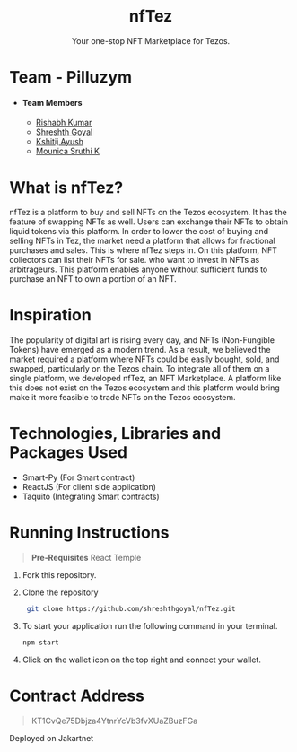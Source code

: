 <!-- PROJECT LOGO -->
<br />
<p align="center">
  <h1 align="center">nfTez</h1>
  <p align="center">
   Your one-stop NFT Marketplace for Tezos.
   <br />
  </p>
</p>


<div id="about-the-project" />

<!-- ABOUT THE PROJECT -->
# Team - Pilluzym


- #### Team Members
    - [Rishabh Kumar](https://github.com/rish78)
    - [Shreshth Goyal ](https://github.com/shreshthgoyal)
    - [Kshitij Ayush](https://github.com/kshitij-404)
    - [Mounica Sruthi K](https://github.com/mounicasruthi) 

[contributors-shield]: https://img.shields.io/github/contributors/shreshthgoyal/QF.svg?style=for-the-badge
[contributors-url]: https://github.com/shreshthgoyal/QF
# What is nfTez?

nfTez is a platform to buy and sell NFTs on the Tezos ecosystem. It has the feature of swapping NFTs as well. Users can exchange their NFTs to obtain liquid tokens via this platform. In order to lower the cost of buying and selling NFTs in Tez, the market need a platform that allows for fractional purchases and sales. This is where nfTez steps in. On this platform, NFT collectors can list their NFTs for sale. who want to invest in NFTs as arbitrageurs. This platform enables anyone without sufficient funds to purchase an NFT to own a portion of an NFT.

# Inspiration

The popularity of digital art is rising every day, and NFTs (Non-Fungible Tokens) have emerged as a modern trend. As a result, we believed the market required a platform where NFTs could be easily bought, sold, and swapped, particularly on the Tezos chain. To integrate all of them on a single platform, we developed nfTez, an NFT Marketplace. A platform like this does not exist on the Tezos ecosystem and this platform would bring make it more feasible to trade NFTs on the Tezos ecosystem.

<div id="technologies-used" />

# Technologies, Libraries and Packages Used

* Smart-Py (For Smart contract)
* ReactJS (For client side application)
* Taquito (Integrating Smart contracts)

<div id="local-setup" />

# Running Instructions

> **Pre-Requisites**
> React
> Temple 
1. Fork this repository.
2. Clone the repository
   ```sh
    git clone https://github.com/shreshthgoyal/nfTez.git
    ```
3. To start your application run the following command in your terminal.
   ```sh
   npm start
   ```
   
4. Click on the wallet icon on the top right and connect your wallet.


<!-- GETTING STARTED -->



# Contract Address
> KT1CvQe75Dbjza4YtnrYcVb3fvXUaZBuzFGa

Deployed on Jakartnet
